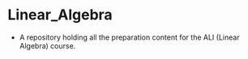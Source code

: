# Linear_Algebra
- A repository holding all the preparation content for the ALI (Linear Algebra) course. 
